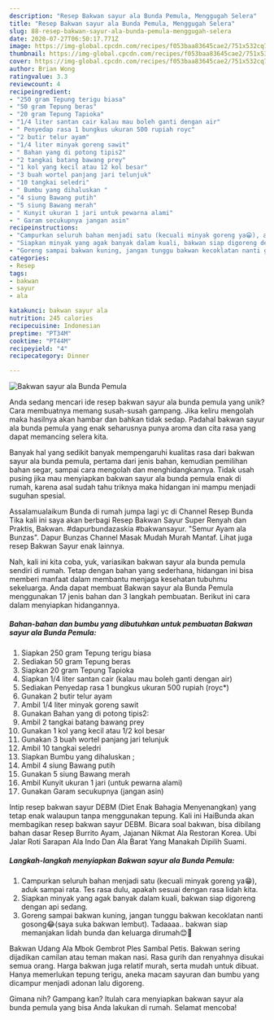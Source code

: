 ```yaml
---
description: "Resep Bakwan sayur ala Bunda Pemula, Menggugah Selera"
title: "Resep Bakwan sayur ala Bunda Pemula, Menggugah Selera"
slug: 88-resep-bakwan-sayur-ala-bunda-pemula-menggugah-selera
date: 2020-07-27T06:50:17.771Z
image: https://img-global.cpcdn.com/recipes/f053baa83645cae2/751x532cq70/bakwan-sayur-ala-bunda-pemula-foto-resep-utama.jpg
thumbnail: https://img-global.cpcdn.com/recipes/f053baa83645cae2/751x532cq70/bakwan-sayur-ala-bunda-pemula-foto-resep-utama.jpg
cover: https://img-global.cpcdn.com/recipes/f053baa83645cae2/751x532cq70/bakwan-sayur-ala-bunda-pemula-foto-resep-utama.jpg
author: Brian Wong
ratingvalue: 3.3
reviewcount: 4
recipeingredient:
- "250 gram Tepung terigu biasa"
- "50 gram Tepung beras"
- "20 gram Tepung Tapioka"
- "1/4 liter santan cair kalau mau boleh ganti dengan air"
- " Penyedap rasa 1 bungkus ukuran 500 rupiah royc"
- "2 butir telur ayam"
- "1/4 liter minyak goreng sawit"
- " Bahan yang di potong tipis2"
- "2 tangkai batang bawang prey"
- "1 kol yang kecil atau 12 kol besar"
- "3 buah wortel panjang jari telunjuk"
- "10 tangkai seledri"
- " Bumbu yang dihaluskan "
- "4 siung Bawang putih"
- "5 siung Bawang merah"
- " Kunyit ukuran 1 jari untuk pewarna alami"
- " Garam secukupnya jangan asin"
recipeinstructions:
- "Campurkan seluruh bahan menjadi satu (kecuali minyak goreng ya😁), aduk sampai rata. Tes rasa dulu, apakah sesuai dengan rasa lidah kita."
- "Siapkan minyak yang agak banyak dalam kuali, bakwan siap digoreng dengan api sedang."
- "Goreng sampai bakwan kuning, jangan tunggu bakwan kecoklatan nanti gosong😂(saya suka bakwan lembut). Tadaaaa.. bakwan siap memanjakan lidah bunda dan keluarga dirumah😊🙏"
categories:
- Resep
tags:
- bakwan
- sayur
- ala

katakunci: bakwan sayur ala 
nutrition: 245 calories
recipecuisine: Indonesian
preptime: "PT34M"
cooktime: "PT44M"
recipeyield: "4"
recipecategory: Dinner

---
```



![Bakwan sayur ala Bunda Pemula](https://img-global.cpcdn.com/recipes/f053baa83645cae2/751x532cq70/bakwan-sayur-ala-bunda-pemula-foto-resep-utama.jpg)

Anda sedang mencari ide resep bakwan sayur ala bunda pemula yang unik? Cara membuatnya memang susah-susah gampang. Jika keliru mengolah maka hasilnya akan hambar dan bahkan tidak sedap. Padahal bakwan sayur ala bunda pemula yang enak seharusnya punya aroma dan cita rasa yang dapat memancing selera kita.

Banyak hal yang sedikit banyak mempengaruhi kualitas rasa dari bakwan sayur ala bunda pemula, pertama dari jenis bahan, kemudian pemilihan bahan segar, sampai cara mengolah dan menghidangkannya. Tidak usah pusing jika mau menyiapkan bakwan sayur ala bunda pemula enak di rumah, karena asal sudah tahu triknya maka hidangan ini mampu menjadi suguhan spesial.

Assalamualaikum Bunda di rumah jumpa lagi yc di Channel Resep Bunda Tika kali ini saya akan berbagi Resep Bakwan Sayur Super Renyah dan Praktis, Bakwan. #dapurbundazaskia #bakwansayur. &#34;Semur Ayam ala Bunzas&#34;. Dapur Bunzas Channel Masak Mudah Murah Mantaf. Lihat juga resep Bakwan Sayur enak lainnya.


Nah, kali ini kita coba, yuk, variasikan bakwan sayur ala bunda pemula sendiri di rumah. Tetap dengan bahan yang sederhana, hidangan ini bisa memberi manfaat dalam membantu menjaga kesehatan tubuhmu sekeluarga. Anda dapat membuat Bakwan sayur ala Bunda Pemula menggunakan 17 jenis bahan dan 3 langkah pembuatan. Berikut ini cara dalam menyiapkan hidangannya.

<!--inarticleads1-->

##### Bahan-bahan dan bumbu yang dibutuhkan untuk pembuatan Bakwan sayur ala Bunda Pemula:

1. Siapkan 250 gram Tepung terigu biasa
1. Sediakan 50 gram Tepung beras
1. Siapkan 20 gram Tepung Tapioka
1. Siapkan 1/4 liter santan cair (kalau mau boleh ganti dengan air)
1. Sediakan  Penyedap rasa 1 bungkus ukuran 500 rupiah (royc*)
1. Gunakan 2 butir telur ayam
1. Ambil 1/4 liter minyak goreng sawit
1. Gunakan  Bahan yang di potong tipis2:
1. Ambil 2 tangkai batang bawang prey
1. Gunakan 1 kol yang kecil atau 1/2 kol besar
1. Gunakan 3 buah wortel panjang jari telunjuk
1. Ambil 10 tangkai seledri
1. Siapkan  Bumbu yang dihaluskan ;
1. Ambil 4 siung Bawang putih
1. Gunakan 5 siung Bawang merah
1. Ambil  Kunyit ukuran 1 jari (untuk pewarna alami)
1. Gunakan  Garam secukupnya (jangan asin)


Intip resep bakwan sayur DEBM (Diet Enak Bahagia Menyenangkan) yang tetap enak walaupun tanpa menggunakan tepung. Kali ini HaiBunda akan membagikan resep bakwan sayur DEBM. Bicara soal bakwan, bisa dibilang bahan dasar Resep Burrito Ayam, Jajanan Nikmat Ala Restoran Korea. Ubi Jalar Roti Sarapan Ala Indo Dan Ala Barat Yang Manakah Dipilih Suami. 

<!--inarticleads2-->

##### Langkah-langkah menyiapkan Bakwan sayur ala Bunda Pemula:

1. Campurkan seluruh bahan menjadi satu (kecuali minyak goreng ya😁), aduk sampai rata. Tes rasa dulu, apakah sesuai dengan rasa lidah kita.
1. Siapkan minyak yang agak banyak dalam kuali, bakwan siap digoreng dengan api sedang.
1. Goreng sampai bakwan kuning, jangan tunggu bakwan kecoklatan nanti gosong😂(saya suka bakwan lembut). Tadaaaa.. bakwan siap memanjakan lidah bunda dan keluarga dirumah😊🙏


Bakwan Udang Ala Mbok Gembrot Ples Sambal Petis. Bakwan sering dijadikan camilan atau teman makan nasi. Rasa gurih dan renyahnya disukai semua orang. Harga bakwan juga relatif murah, serta mudah untuk dibuat. Hanya memerlukan tepung terigu, aneka macam sayuran dan bumbu yang dicampur menjadi adonan lalu digoreng. 

Gimana nih? Gampang kan? Itulah cara menyiapkan bakwan sayur ala bunda pemula yang bisa Anda lakukan di rumah. Selamat mencoba!
